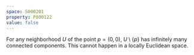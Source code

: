 ```yaml
---
space: S000201
property: P000122
value: false
---
```

For any neighborhood $U$ of the point $p=(0,0)$, $U\setminus\{p\}$ has infinitely many connected components. This cannot happen in a locally Euclidean space.
